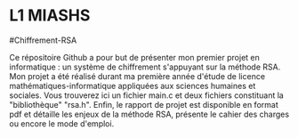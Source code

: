 # L1 MIASHS 

#Chiffrement-RSA

Ce répositoire Github a pour but de présenter mon premier projet en informatique : un système de chiffrement s'appuyant sur la méthode RSA.
Mon projet a été réalisé durant ma première année d'étude de licence mathématiques-informatique appliquées aux sciences humaines et sociales.
Vous trouverez ici un fichier main.c et deux fichiers constituant la "bibliothèque" "rsa.h". 
Enfin, le rapport de projet est disponible en format pdf et détaille les enjeux de la méthode RSA, présente le cahier des charges ou encore le mode d'emploi. 
